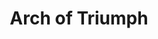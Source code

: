 ---
title: "Arch of Triumph"
authors:
- Erich Maria Remarque
year: 1945
goodreads: 672948
rating: 4
tags:
- Fiction
---